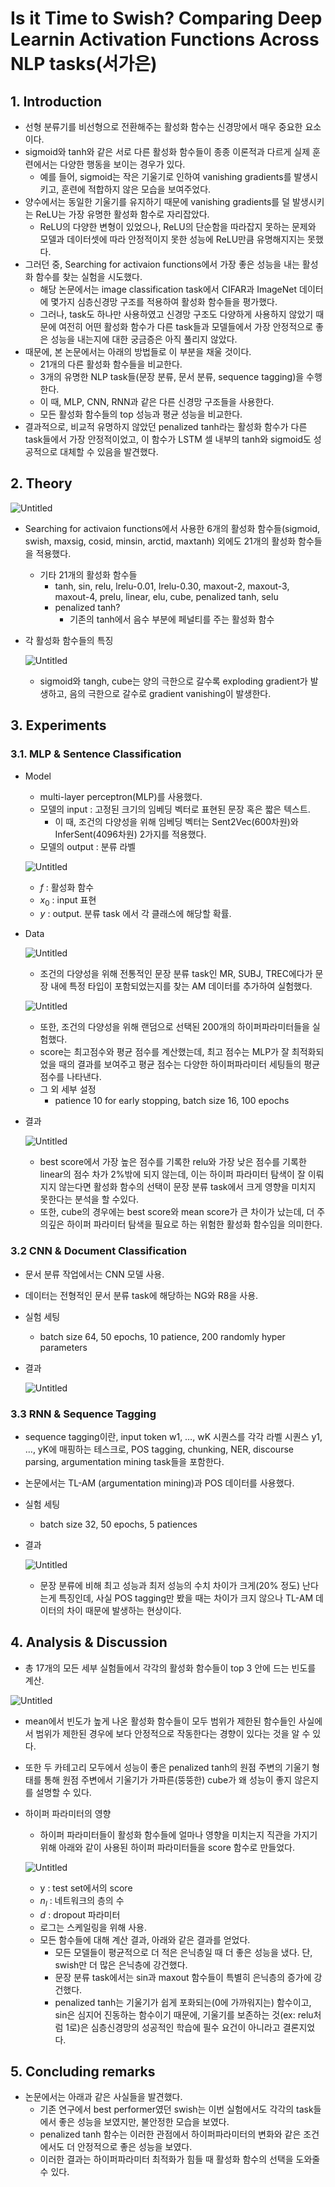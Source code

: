 # Is it Time to Swish? Comparing Deep Learnin Activation Functions Across NLP tasks(서가은)

## 1. Introduction

- 선형 분류기를 비선형으로 전환해주는 활성화 함수는 신경망에서 매우 중요한 요소이다.
- sigmoid와 tanh와 같은 서로 다른 활성화 함수들이 종종 이론적과 다르게 실제 훈련에서는 다양한 행동을 보이는 경우가 있다.
    - 예를 들어, sigmoid는 작은 기울기로 인하여 vanishing gradients를 발생시키고, 훈련에 적합하지 않은 모습을 보여주었다.
- 양수에서는 동일한 기울기를 유지하기 때문에 vanishing gradients를 덜 발생시키는 ReLU는 가장 유명한 활성화 함수로 자리잡았다.
    - ReLU의 다양한 변형이 있었으나, ReLU의 단순함을 따라잡지 못하는 문제와 모델과 데이터셋에 따라 안정적이지 못한 성능에 ReLU만큼 유명해지지는 못했다.
- 그러던 중, Searching for activaion functions에서 가장 좋은 성능을 내는 활성화 함수를 찾는 실험을 시도했다.
    - 해당 논문에서는 image classification task에서 CIFAR과 ImageNet 데이터에 몇가지 심층신경망 구조를 적용하여 활성화 함수들을 평가했다.
    - 그러나, task도 하나만 사용하였고 신경망 구조도 다양하게 사용하지 않았기 때문에 여전히 어떤 활성화 함수가 다른 task들과 모델들에서 가장 안정적으로 좋은 성능을 내는지에 대한 궁금증은 아직 풀리지 않았다.
- 때문에, 본 논문에서는 아래의 방법들로 이 부분을 채울 것이다.
    - 21개의 다른 활성화 함수들을 비교한다.
    - 3개의 유명한 NLP task들(문장 분류, 문서 분류, sequence tagging)을 수행한다.
    - 이 때, MLP, CNN, RNN과 같은 다른 신경망 구조들을 사용한다.
    - 모든 활성화 함수들의 top 성능과 평균 성능을 비교한다.
- 결과적으로, 비교적 유명하지 않았던 penalized tanh라는 활성화 함수가 다른 task들에서 가장 안정적이었고, 이 함수가 LSTM 셀 내부의 tanh와 sigmoid도 성공적으로 대체할 수 있음을 발견했다.

## 2. Theory

![Untitled](Is%20it%20Time%20to%20Swish%20Comparing%20Deep%20Learnin%20Activat%20176013e7fa514ed79a0be10816493353/Untitled.png)

- Searching for activaion functions에서 사용한 6개의 활성화 함수들(sigmoid, swish, maxsig, cosid, minsin, arctid, maxtanh) 외에도 21개의 활성화 함수들을 적용했다.
    - 기타 21개의 활성화 함수들
        - tanh, sin, relu, lrelu-0.01, lrelu-0.30, maxout-2, maxout-3, maxout-4, prelu, linear, elu, cube, penalized tanh, selu
        - penalized tanh?
            - 기존의 tanh에서 음수 부분에 페널티를 주는 활성화 함수
- 각 활성화 함수들의 특징
    
    ![Untitled](Is%20it%20Time%20to%20Swish%20Comparing%20Deep%20Learnin%20Activat%20176013e7fa514ed79a0be10816493353/Untitled%201.png)
    
    - sigmoid와 tangh, cube는 양의 극한으로 갈수록 exploding gradient가 발생하고, 음의 극한으로 갈수로 gradient vanishing이 발생한다.

## 3. Experiments

### 3.1. MLP & Sentence Classification

- Model
    - multi-layer perceptron(MLP)를 사용했다.
    - 모델의 input : 고정된 크기의 임베딩 벡터로 표현된 문장 혹은 짧은 텍스트.
        - 이 때, 조건의 다양성을 위해 임베딩 벡터는 Sent2Vec(600차원)와 InferSent(4096차원) 2가지를 적용했다.
    - 모델의 output : 분류 라벨
    
    ![Untitled](Is%20it%20Time%20to%20Swish%20Comparing%20Deep%20Learnin%20Activat%20176013e7fa514ed79a0be10816493353/Untitled%202.png)
    
    - $f$ : 활성화 함수
    - $x_0$ : input 표현
    - $y$ : output. 분류 task 에서 각 클래스에 해당할 확률.
- Data
    
    ![Untitled](Is%20it%20Time%20to%20Swish%20Comparing%20Deep%20Learnin%20Activat%20176013e7fa514ed79a0be10816493353/Untitled%203.png)
    
    - 조건의 다양성을 위해 전통적인 문장 분류 task인 MR, SUBJ, TREC에다가 문장 내에 특정 타입이 포함되었는지를 찾는 AM 데이터를 추가하여 실험했다.
    
    ![Untitled](Is%20it%20Time%20to%20Swish%20Comparing%20Deep%20Learnin%20Activat%20176013e7fa514ed79a0be10816493353/Untitled%204.png)
    
    - 또한, 조건의 다양성을 위해 랜덤으로 선택된 200개의 하이퍼파라미터들을 실험했다.
    - score는 최고점수와 평균 점수를 계산했는데, 최고 점수는 MLP가 잘 최적화되었을 때의 결과를 보여주고 평균 점수는 다양한 하이퍼파라미터 세팅들의 평균 점수를 나타낸다.
    - 그 외 세부 설정
        - patience 10 for early stopping, batch size 16, 100 epochs
- 결과
    
    ![Untitled](Is%20it%20Time%20to%20Swish%20Comparing%20Deep%20Learnin%20Activat%20176013e7fa514ed79a0be10816493353/Untitled%205.png)
    
    - best score에서 가장 높은 점수를 기록한 relu와 가장 낮은 점수를 기록한 linear의 점수 차가 2%밖에 되지 않는데, 이는 하이퍼 파라미터 탐색이 잘 이뤄지지 않는다면 활성화 함수의 선택이 문장 분류 task에서 크게 영향을 미치지 못한다는 분석을 할 수있다.
    - 또한, cube의 경우에는 best score와 mean score가 큰 차이가 났는데, 더 주의깊은 하이퍼 파라미터 탐색을 필요로 하는 위험한 활성화 함수임을 의미한다.

### 3.2 CNN & Document Classification

- 문서 분류 작업에서는 CNN 모델 사용.
- 데이터는 전형적인 문서 분류 task에 해당하는 NG와 R8을 사용.
- 실험 세팅
    - batch size 64, 50 epochs, 10 patience, 200 randomly hyper parameters
- 결과
    
    ![Untitled](Is%20it%20Time%20to%20Swish%20Comparing%20Deep%20Learnin%20Activat%20176013e7fa514ed79a0be10816493353/Untitled%206.png)
    

### 3.3 RNN & Sequence Tagging

- sequence tagging이란, input token w1, …, wK 시퀀스를 각각 라벨 시퀀스 y1, …, yK에 매핑하는 테스크로, POS tagging, chunking, NER, discourse parsing, argumentation mining task들을 포함한다.
- 논문에서는 TL-AM (argumentation mining)과 POS 데이터를 사용했다.
- 실험 세팅
    - batch size 32, 50 epochs, 5 patiences
- 결과
    
    ![Untitled](Is%20it%20Time%20to%20Swish%20Comparing%20Deep%20Learnin%20Activat%20176013e7fa514ed79a0be10816493353/Untitled%207.png)
    
    - 문장 분류에 비해 최고 성능과 최저 성능의 수치 차이가 크게(20% 정도) 난다는게 특징인데, 사실 POS tagging만 봤을 때는 차이가 크지 않으나 TL-AM 데이터의 차이 때문에 발생하는 현상이다.

## 4. Analysis & Discussion

- 총 17개의 모든 세부 실험들에서 각각의 활성화 함수들이 top 3 안에 드는 빈도를 계산.

![Untitled](Is%20it%20Time%20to%20Swish%20Comparing%20Deep%20Learnin%20Activat%20176013e7fa514ed79a0be10816493353/Untitled%208.png)

- mean에서 빈도가 높게 나온 활성화 함수들이 모두 범위가 제한된 함수들인 사실에서 범위가 제한된 경우에 보다 안정적으로 작동한다는 경향이 있다는 것을 알 수 있다.
- 또한 두 카테고리 모두에서 성능이 좋은 penalized tanh의 원점 주변의 기울기 형태를 통해 원점 주변에서 기울기가 가파른(뚱뚱한) cube가 왜 성능이 좋지 않은지를 설명할 수 있다.
- 하이퍼 파라미터의 영향
    - 하이퍼 파라미터들이 활성화 함수들에 얼마나 영향을 미치는지 직관을 가지기 위해 아래와 같이 사용된 하이퍼 파라미터들을 score 함수로 만들었다.
    
    ![Untitled](Is%20it%20Time%20to%20Swish%20Comparing%20Deep%20Learnin%20Activat%20176013e7fa514ed79a0be10816493353/Untitled%209.png)
    
    - y : test set에서의 score
    - $n_l$ : 네트워크의 층의 수
    - $d$ : dropout 파라미터
    - 로그는 스케일링을 위해 사용.
    - 모든 함수들에 대해 계산 결과, 아래와 같은 결과를 얻었다.
        - 모든 모델들이 평균적으로 더 적은 은닉층일 때 더 좋은 성능을 냈다. 단, swish만 더 많은 은닉층에 강건했다.
        - 문장 분류 task에서는 sin과 maxout 함수들이 특별히 은닉층의 증가에 강건했다.
        - penalized tanh는 기울기가 쉽게 포화되는(0에 가까워지는) 함수이고, sin은 심지어 진동하는 함수이기 때문에, 기울기를 보존하는 것(ex: relu처럼 1로)은 심층신경망의 성공적인 학습에 필수 요건이 아니라고 결론지었다.

## 5. Concluding remarks

- 논문에서는 아래과 같은 사실들을 발견했다.
    - 기존 연구에서 best performer였던 swish는 이번 실험에서도 각각의 task들에서 좋은 성능을 보였지만, 불안정한 모습을 보였다.
    - penalized tanh 함수는 이러한 관점에서 하이퍼파라미터의 변화와 같은 조건에서도 더 안정적으로 좋은 성능을 보였다.
    - 이러한 결과는 하이퍼파라미터 최적화가 힘들 때 활성화 함수의 선택을 도와줄 수 있다.